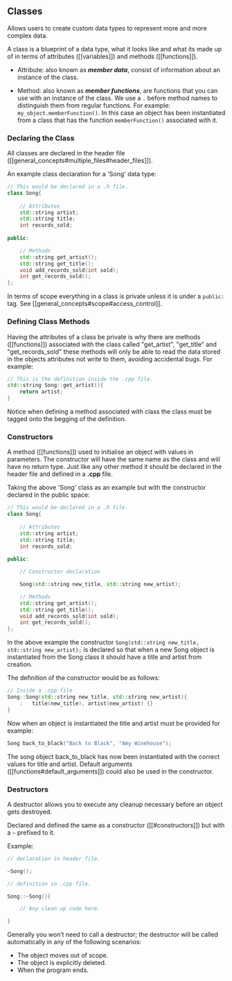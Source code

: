 ## Classes

Allows users to create custom data types to represent more and more complex data.

A class is a blueprint of a data type, what it looks like and what its made up of in terms of attributes ([[variables]]) and methods ([[functions]]).

-	Attribute: also known as **_member data_**, consist of information about an instance of the class.

-	Method: also known as **_member functions_**, are functions that you can use with an instance of the class. We use a `.` before method names to distinguish them from regular functions. For example: `my_object.memberFunction()`. In this case an object has been instantiated from a class that has the function `memberFunction()` associated with it.

### Declaring the Class
All classes are declared in the header file ([[general_concepts#multiple_files#header_files]]). 

An example class declaration for a 'Song' data type:
```cpp
// This would be declared in a .h file.
class Song{
	
	// Attributes
	std::string artist;
	std::string title;
	int records_sold;
	
public:

	// Methods
	std::string get_artist();
	std::string get_title();
	void add_records_sold(int sold);
	int get_records_sold();
};
```

In terms of scope everything in a class is private unless it is under a `public:` tag. See [[general_concepts#scope#access_control]].

### Defining Class Methods
Having the attributes of a class be private is why there are methods ([[functions]]) associated with the class called "get_artist", "get_title" and "get_records_sold" these methods will only be able to read the data stored in the objects attributes not write to them, avoiding accidental bugs.  For example:

```cpp
// This is the definition inside the .cpp file.
std::string Song::get_artist(){
	return artist;
}
```

Notice when defining a method associated with class the class must be tagged onto the begging of the definition.

### Constructors

A method ([[functions]]) used to initialise an object with values in parameters. The constructor will have the same name as the class and will have no return type.
Just like any other method it should be declared in the header file and defined in a **.cpp** file.

Taking the above 'Song' class as an example but with the constructor declared in the public space:
```cpp
// This would be declared in a .h file.
class Song{
	
	// Attributes
	std::string artist;
	std::string title;
	int records_sold;
	
public:

	// Constructor declaration

	Song(std::string new_title, std::string new_artist);

	// Methods
	std::string get_artist();
	std::string get_title();
	void add_records_sold(int sold);
	int get_records_sold();
};
```

In the above example the constructor `Song(std::string new_title, std::string new_artist);` is declared so that when a new Song object is instantiated from the Song class it should have a title and artist from creation.

The definition of the constructor would be as follows:

```cpp
// Inside a .cpp file
Song::Song(std::string new_title, std::string new_artist){
	:	title(new_title), artist(new_artist) {}
}
```

Now when an object is instantiated the title and artist must be provided for example:

```cpp
Song back_to_black("Back to Black", "Amy Winehouse");
```
The song object back_to_black has now been instantiated with the correct values for title and artist. Default arguments ([[functions#default_arguments]]) could also be used in the constructor.

### Destructors

A destructor allows you to execute any cleanup necessary before an object gets destroyed.

Declared and defined the same as a constructor ([[#constructors]]) but with a `~` prefixed to it.

Example:

```cpp
// declaration in header file.

~Song();

// definition in .cpp file.

Song::~Song(){

	// Any clean up code here.

}
```

Generally you won’t need to call a destructor; the destructor will be called automatically in any of the following scenarios:

-   The object moves out of scope.
-   The object is explicitly deleted.
-   When the program ends.


